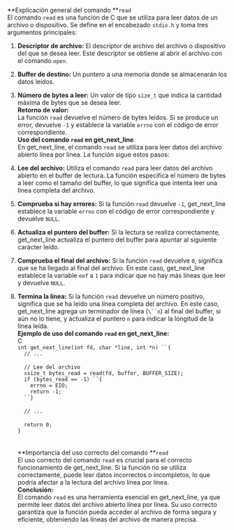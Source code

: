 **Explicación general del comando **`read`\
El comando `read` es una función de C que se utiliza para leer datos de
un archivo o dispositivo. Se define en el encabezado `stdio.h` y toma
tres argumentos principales:

1.  **Descriptor de archivo:** El descriptor de archivo del archivo o
    dispositivo del que se desea leer. Este descriptor se obtiene al
    abrir el archivo con el comando `open`.

2.  **Buffer de destino:** Un puntero a una memoria donde se almacenarán
    los datos leídos.

3.  **Número de bytes a leer:** Un valor de tipo `size_t` que indica la
    cantidad máxima de bytes que se desea leer.\
    **Retorno de valor:**\
    La función `read` devuelve el número de bytes leídos. Si se produce
    un error, devuelve `-1` y establece la variable `errno` con el
    código de error correspondiente.\
    **Uso del comando **`read`** en get_next_line**\
    En get_next_line, el comando `read` se utiliza para leer datos del
    archivo abierto línea por línea. La función sigue estos pasos:


1.  **Lee del archivo:** Utiliza el comando `read` para leer datos del
    archivo abierto en el buffer de lectura. La función especifica el
    número de bytes a leer como el tamaño del buffer, lo que significa
    que intenta leer una línea completa del archivo.

2.  **Comprueba si hay errores:** Si la función `read` devuelve `-1`,
    get_next_line establece la variable `errno` con el código de error
    correspondiente y devuelve `NULL`.

3.  **Actualiza el puntero del buffer:** Si la lectura se realiza
    correctamente, get_next_line actualiza el puntero del buffer para
    apuntar al siguiente carácter leído.

4.  **Comprueba el final del archivo:** Si la
    función `read` devuelve `0`, significa que se ha llegado al final
    del archivo. En este caso, get_next_line establece la
    variable `eof` a `1` para indicar que no hay más líneas que leer y
    devuelve `NULL`.

5.  **Termina la línea:** Si la función `read` devuelve un número
    positivo, significa que se ha leído una línea completa del archivo.
    En este caso, get_next_line agrega un terminador de línea (`\``n`)
    al final del buffer, si aún no lo tiene, y actualiza el
    puntero `n` para indicar la longitud de la línea leída.\
    **Ejemplo de uso del comando **`read`** en get_next_line:**\
    C\
    `int get_next_line(int fd, char *line, int *n) ``{`\
    `  // ...`\
    \
    `  // Lee del archivo`\
    `  ssize_t bytes_read = read(fd, buffer, BUFFER_SIZE);`\
    `  if (bytes_read == -1) ``{`\
    `    errno = EIO;`\
    `    return -1;`\
    `  ``}`\
    \
    `  // ...`\
    \
    `  return 0;`\
    `}`\
    \
    \
    **Importancia del uso correcto del comando **`read`\
    El uso correcto del comando `read` es crucial para el correcto
    funcionamiento de get_next_line. Si la función no se utiliza
    correctamente, puede leer datos incorrectos o incompletos, lo que
    podría afectar a la lectura del archivo línea por línea.\
    **Conclusión:**\
    El comando `read` es una herramienta esencial en get_next_line, ya
    que permite leer datos del archivo abierto línea por línea. Su uso
    correcto garantiza que la función pueda acceder al archivo de forma
    segura y eficiente, obteniendo las líneas del archivo de manera
    precisa.
